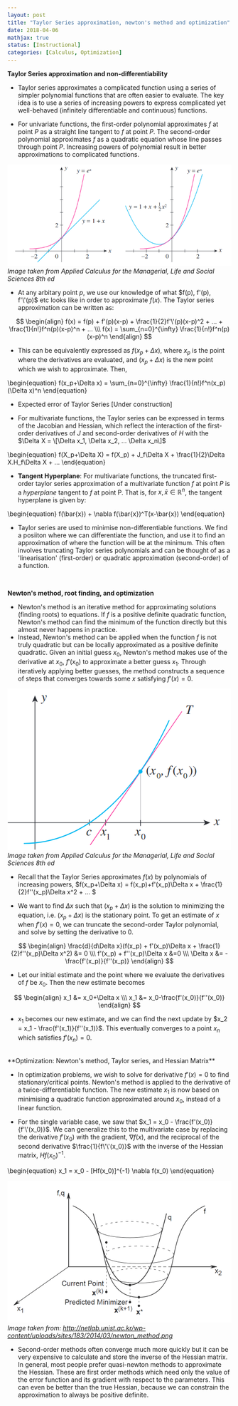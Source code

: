 ```yaml
---
layout: post
title: "Taylor Series approximation, newton's method and optimization"
date: 2018-04-06
mathjax: true
status: [Instructional]
categories: [Calculus, Optimization]
---
```

**Taylor Series approximation and non-differentiability**
* Taylor series approximates a complicated function using a series of simpler polynomial functions that are often easier to evaluate. The key idea is to use a series of increasing powers to express complicated yet well-behaved (infinitely differentiable and continuous) functions.

* For univariate functions, the first-order polynomial approximates $f$ at point $P$ as a straight line tangent to $f$ at point $P$. The second-order polynomial approximates $f$ as a quadratic equation whose line passes through point $P$. Increasing powers of polynomial result in better approximations to complicated functions. 

![Fig1](/assets/Calculus-taylor.png)
*Image taken from Applied Calculus for the Managerial, Life and Social Sciences 8th ed*

* At any arbitary point $p$, we use our knowledge of what $f(p), f'(p), f'\'(p)$ etc looks like in order to approximate $f(x)$. The Taylor series approximation can be written as:

$$
\begin{align}
f(x) = f(p) + f'(p)(x-p) + \frac{1}{2}f'\'(p)(x-p)^2 + ... + \frac{1}{n!}f^n(p)(x-p)^n + ...
\\\
f(x) = \sum_{n=0}^{\infty} \frac{1}{n!}f^n(p)(x-p)^n
\end{align}
$$

* This can be equivalently expressed as $f(x_p+\Delta x)$, where $x_p$ is the point where the derivatives are evaluated, and $(x_p+\Delta x)$ is the new point which we wish to approximate. Then, 

\begin{equation}
f(x_p+\Delta x) = \sum_{n=0}^{\infty} \frac{1}{n!}f^n(x_p)(\Delta x)^n
\end{equation}

* Expected error of Taylor Series [Under construction]

* For multivariate functions, the Taylor series can be expressed in terms of the Jacobian and Hessian, which reflect the interaction of the first-order derivatives of $J$ and second-order derivatives of $H$ with the $\Delta X = \[\Delta x_1, \Delta x_2, ... \Delta x_n\]$

\begin{equation}
f(X_p+\Delta X) = f(X_p) + J_f\Delta X + \frac{1}{2}\Delta X.H_f\Delta X + ...
\end{equation}

* **Tangent Hyperplane**: For multivariate functions, the truncated first-order taylor series approximation of a multivariate function $f$ at point $P$ is a *hyperplane* tangent to $f$ at point P. That is, for $x, \bar{x} \in \mathbb{R}^n$, the tangent hyperplane is given by: 

\begin{equation}
f(\bar{x}) + \nabla f(\bar{x})^T(x-\bar{x})
\end{equation}

* Taylor series are used to minimise non-differentiable functions. We find a posiiton where we can differentiate the function, and use it to find an approximation of where the function will be at the minimum.  This often involves truncating Taylor series polynomials and can be thought of as a 'linearisation' (first-order) or quadratic approximation (second-order) of a function. 

<br>

**Newton's method, root finding, and optimization**

* Newton's method is an iterative method for approximating solutions (finding roots) to equations. If $f$ is a positive definite quadratic function, Newton's method can find the minimum of the function directly but this almost never happens in practice. 
* Instead, Newton's method can be applied when the function $f$ is not truly quadratic but can be locally approximated as a positive definite quadratic. Given an initial guess $x_0$, Newton's method makes use of the derivative at $x_0$, $f'(x_0)$ to approximate a better guess $x_1$.  Through iteratively applying better guesses, the method constructs a sequence of steps that converges towards some $x$ satisfying $f'(x)=0$. 

![Fig1](/assets/Calculus-newton.png)
*Image taken from Applied Calculus for the Managerial, Life and Social Sciences 8th ed*


* Recall that the Taylor Series approximates $f(x)$ by polynomials of increasing powers, $f(x_p+\Delta x) = f(x_p)+f'(x_p)\Delta x + \frac{1}{2}f'\'(x_p)\Delta x^2 + ... $ 

* We want to find $\Delta x$ such that $(x_p + \Delta x)$ is the solution to minimizing the equation, i.e. $(x_p+\Delta x)$ is the stationary point. To get an estimate of $x$ when $f'(x)=0$, we can truncate the second-order Taylor polynomial, and solve by setting the derivative to $0$.

$$
\begin{align}
\frac{d}{d\Delta x}(f(x_p) + f'(x_p)\Delta x + \frac{1}{2}f''(x_p)\Delta x^2) &= 0 \\\
f'(x_p) + f''(x_p)\Delta x &=0 \\\
\Delta x &= - \frac{f'(x_p)}{f''(x_p)}
\end{align}
$$


* Let our initial estimate and the point where we evaluate the derivatives of $f$ be $x_0$. Then the new estimate becomes 

$$
\begin{align}
x_1 &= x_0+\Delta x \\\
x_1 &= x_0-\frac{f'(x_0)}{f''(x_0)}
\end{align}
$$

* $x_1$ becomes our new estimate, and we can find the next update by $x_2 = x_1 - \frac{f'(x_1)}{f''(x_1)}$. This eventually converges to a point $x_n$ which satisfies $f'(x_n)=0$.


<br>
**Optimization: Newton's method, Taylor series, and Hessian Matrix**

* In optimization problems, we wish to solve for derivative $f'(x)=0$ to find stationary/critical points. Newton's method is applied to the derivative of a twice-differentiable function. The new estimate $x_1$ is now based on minimising a quadratic function approximated around $x_0$, instead of a linear function.

* For the single variable case, we saw that $x_1 = x_0 - \frac{f'(x_0)}{f'\'(x_0)}$. We can generalize this to the multivariate case by replacing the derivative $f'(x_0)$ with the gradient, $\nabla f(x)$, and the reciprocal of the second derivative $\frac{1}{f\'\'(x_0)}$ with the inverse of the Hessian matrix, $Hf(x_0)^{-1}$.

\begin{equation}
x_1 = x_0 - \[Hf(x_0)\]^{-1} \nabla f(x_0)
\end{equation}

![Fig1](/assets/Calculus-newton-optimization.png)
*Image taken from: http://netlab.unist.ac.kr/wp-content/uploads/sites/183/2014/03/newton_method.png*


* Second-order methods often converge much more quickly but it can be very expensive to calculate and store the inverse of the Hessian matrix. In general, most people prefer quasi-newton methods to approximate the Hessian. These are first order methods which need only the value of the error function and its gradient with respect to the parameters. This can even be better than the true Hessian, because we can constrain the approximation to always be positive definite.

